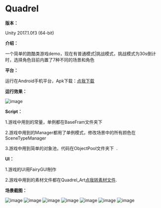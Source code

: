 # Quadrel 

**版本：**  

Unity 2017.1.0f3 (64-bit)  

**介绍：**  

一个简单的跑酷类游戏demo，现在有普通模式|挑战模式，挑战模式为30s倒计时，选择角色目前内置了7种不同的场景和角色  

**平台：**  

运行在Android手机平台，Apk下载：[点我下载](https://github.com/kurong00/Quadrel_Unity/blob/master/QUADREL.apk)


**运行效果：**

![image](https://github.com/kurong00/Quadrel_Unity/blob/master/Picture/normalGIF.gif )     




**Script：**  

1.游戏中用到的常量，单例都在BaseFram文件夹下  

2.游戏中用到的Manager都用了单例模式，修改场景中的所有颜色在SceneTypeManager  

3.游戏中用到简单的对象池，代码在ObjectPool文件夹下  .






**UI：**  

1.游戏的UI用FairyGUI制作  

2.游戏中用到的素材文件都在Quadrel_Art[点我转素材文件](https://github.com/kurong00/Quadrel_Art).  



**场景截图：**  

![image](https://github.com/kurong00/Quadrel_Unity/blob/master/Picture/mushroom.PNG ) 
![image](https://github.com/kurong00/Quadrel_Unity/blob/master/Picture/cheese.PNG ) 
![image](https://github.com/kurong00/Quadrel_Unity/blob/master/Picture/block.PNG ) 
![image](https://github.com/kurong00/Quadrel_Unity/blob/master/Picture/sushi.PNG ) 
![image](https://github.com/kurong00/Quadrel_Unity/blob/master/Picture/cake.PNG ) 
![image](https://github.com/kurong00/Quadrel_Unity/blob/master/Picture/watermelon.PNG ) 
![image](https://github.com/kurong00/Quadrel_Unity/blob/master/Picture/bread.PNG ) 
